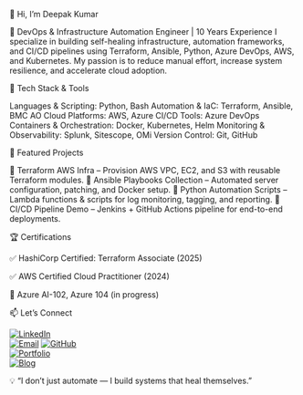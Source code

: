 👋 Hi, I’m Deepak Kumar

🚀 DevOps & Infrastructure Automation Engineer | 10 Years Experience
I specialize in building self-healing infrastructure, automation frameworks, and CI/CD pipelines using Terraform, Ansible, Python, Azure DevOps, AWS, and Kubernetes. My passion is to reduce manual effort, increase system resilience, and accelerate cloud adoption.

🔧 Tech Stack & Tools

Languages & Scripting: Python, Bash
Automation & IaC: Terraform, Ansible, BMC AO
Cloud Platforms: AWS, Azure
CI/CD Tools: Azure DevOps
Containers & Orchestration: Docker, Kubernetes, Helm
Monitoring & Observability: Splunk, Sitescope, OMi
Version Control: Git, GitHub

📌 Featured Projects

🔹 Terraform AWS Infra
 – Provision AWS VPC, EC2, and S3 with reusable Terraform modules.
🔹 Ansible Playbooks Collection
 – Automated server configuration, patching, and Docker setup.
🔹 Python Automation Scripts
 – Lambda functions & scripts for log monitoring, tagging, and reporting.
🔹 CI/CD Pipeline Demo
 – Jenkins + GitHub Actions pipeline for end-to-end deployments.

🏆 Certifications

✅ HashiCorp Certified: Terraform Associate (2025)

✅ AWS Certified Cloud Practitioner (2024)

🎯 Azure AI-102, Azure 104 (in progress)

📫 Let’s Connect

[![LinkedIn](https://img.shields.io/badge/LinkedIn-Deepak%20Kumar-blue?logo=linkedin)](https://www.linkedin.com/in/mrdeepak0)  
[![Email](https://img.shields.io/badge/Email-dpkjswl7%40gmail.com-red?logo=gmail)](mailto:dpkjswl7@gmail.com,kumardeepakg92@gmail.com)
[![GitHub](https://img.shields.io/badge/GitHub-kumardeepakg92-black?logo=github)](https://github.com/kumardeepakg92)  
[![Portfolio](https://img.shields.io/badge/Portfolio-Website-green?logo=google-chrome)](https://mrdeepak0.github.io)  
[![Blog](https://img.shields.io/badge/Blog-Hashnode-black?logo=hashnode)](https://deepakgupta0.hashnode.dev/)

💡 “I don’t just automate — I build systems that heal themselves.”
